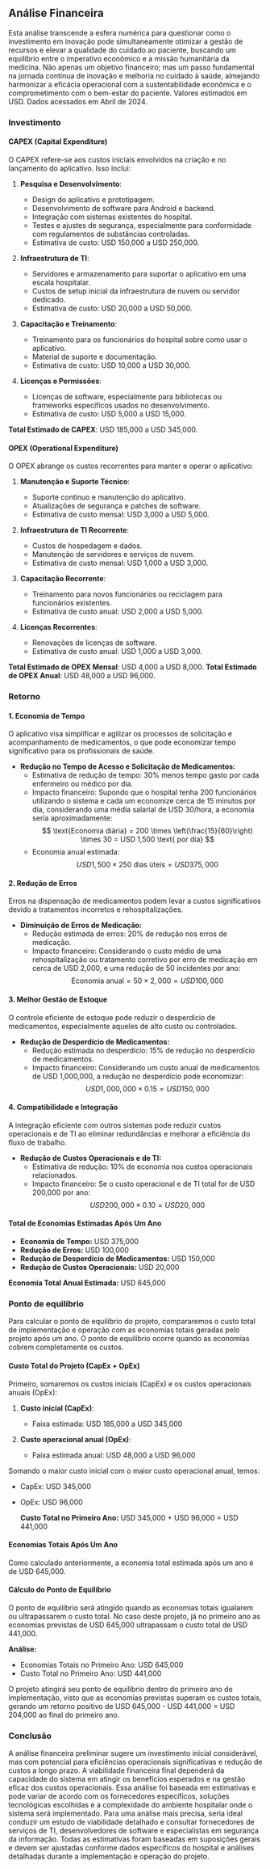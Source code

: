 ## Análise Financeira

Esta análise transcende a esfera numérica para questionar como o investimento em inovação pode simultaneamente otimizar a gestão de recursos e elevar a qualidade do cuidado ao paciente, buscando um equilíbrio entre o imperativo econômico e a missão humanitária da medicina. Não apenas um objetivo financeiro; mas um passo fundamental na jornada contínua de inovação e melhoria no cuidado à saúde, almejando harmonizar a eficácia operacional com a sustentabilidade econômica e o comprometimento com o bem-estar do paciente.
Valores estimados em USD. Dados acessados em Abril de 2024.

### Investimento

#### CAPEX (Capital Expenditure)

O CAPEX refere-se aos custos iniciais envolvidos na criação e no lançamento do aplicativo. Isso inclui:

1. **Pesquisa e Desenvolvimento**:
   - Design do aplicativo e prototipagem.
   - Desenvolvimento de software para Android e backend.
   - Integração com sistemas existentes do hospital.
   - Testes e ajustes de segurança, especialmente para conformidade com regulamentos de substâncias controladas.
   - Estimativa de custo: USD 150,000 a USD 250,000.

2. **Infraestrutura de TI**:
   - Servidores e armazenamento para suportar o aplicativo em uma escala hospitalar.
   - Custos de setup inicial da infraestrutura de nuvem ou servidor dedicado.
   - Estimativa de custo: USD 20,000 a USD 50,000.

3. **Capacitação e Treinamento**:
   - Treinamento para os funcionários do hospital sobre como usar o aplicativo.
   - Material de suporte e documentação.
   - Estimativa de custo: USD 10,000 a USD 30,000.

4. **Licenças e Permissões**:
   - Licenças de software, especialmente para bibliotecas ou frameworks específicos usados no desenvolvimento.
   - Estimativa de custo: USD 5,000 a USD 15,000.

**Total Estimado de CAPEX**: USD 185,000 a USD 345,000.

#### OPEX (Operational Expenditure)

O OPEX abrange os custos recorrentes para manter e operar o aplicativo:

1. **Manutenção e Suporte Técnico**:
   - Suporte contínuo e manutenção do aplicativo.
   - Atualizações de segurança e patches de software.
   - Estimativa de custo mensal: USD 3,000 a USD 5,000.

2. **Infraestrutura de TI Recorrente**:
   - Custos de hospedagem e dados.
   - Manutenção de servidores e serviços de nuvem.
   - Estimativa de custo mensal: USD 1,000 a USD 3,000.

3. **Capacitação Recorrente**:
   - Treinamento para novos funcionários ou reciclagem para funcionários existentes.
   - Estimativa de custo anual: USD 2,000 a USD 5,000.

4. **Licenças Recorrentes**:
   - Renovações de licenças de software.
   - Estimativa de custo anual: USD 1,000 a USD 3,000.

**Total Estimado de OPEX Mensal**: USD 4,000 a USD 8,000.
**Total Estimado de OPEX Anual**: USD 48,000 a USD 96,000.

### Retorno

#### 1. Economia de Tempo

O aplicativo visa simplificar e agilizar os processos de solicitação e acompanhamento de medicamentos, o que pode economizar tempo significativo para os profissionais de saúde.

- **Redução no Tempo de Acesso e Solicitação de Medicamentos:**
  - Estimativa de redução de tempo: 30% menos tempo gasto por cada enfermeiro ou médico por dia.
  - Impacto financeiro: Supondo que o hospital tenha 200 funcionários utilizando o sistema e cada um economize cerca de 15 minutos por dia, considerando uma média salarial de USD 30/hora, a economia seria aproximadamente:
   $$
    \text{Economia diária} = 200 \times \left(\frac{15}{60}\right) \times 30 = USD 1,500 \text{ por dia}
    $$
  - Economia anual estimada:
   $$
    USD 1,500 \times 250 \text{ dias úteis} = USD 375,000
    $$

#### 2. Redução de Erros

Erros na dispensação de medicamentos podem levar a custos significativos devido a tratamentos incorretos e rehospitalizações.

- **Diminuição de Erros de Medicação:**
  - Redução estimada de erros: 20% de redução nos erros de medicação.
  - Impacto financeiro: Considerando o custo médio de uma rehospitalização ou tratamento corretivo por erro de medicação em cerca de USD 2,000, e uma redução de 50 incidentes por ano:
   $$
    \text{Economia anual} = 50 \times 2,000 = USD 100,000
    $$

#### 3. Melhor Gestão de Estoque

O controle eficiente de estoque pode reduzir o desperdício de medicamentos, especialmente aqueles de alto custo ou controlados.

- **Redução de Desperdício de Medicamentos:**
  - Redução estimada no desperdício: 15% de redução no desperdício de medicamentos.
  - Impacto financeiro: Considerando um custo anual de medicamentos de USD 1,000,000, a redução no desperdício pode economizar:
   $$
    USD 1,000,000 \times 0.15 = USD 150,000
    $$

#### 4. Compatibilidade e Integração

A integração eficiente com outros sistemas pode reduzir custos operacionais e de TI ao eliminar redundâncias e melhorar a eficiência do fluxo de trabalho.

- **Redução de Custos Operacionais e de TI:**
  - Estimativa de redução: 10% de economia nos custos operacionais relacionados.
  - Impacto financeiro: Se o custo operacional e de TI total for de USD 200,000 por ano:
   $$
    USD 200,000 \times 0.10 = USD 20,000
    $$

#### Total de Economias Estimadas Após Um Ano

- **Economia de Tempo:** USD 375,000
- **Redução de Erros:** USD 100,000
- **Redução de Desperdício de Medicamentos:** USD 150,000
- **Redução de Custos Operacionais:** USD 20,000

**Economia Total Anual Estimada:** USD 645,000

### Ponto de equilíbrio

Para calcular o ponto de equilíbrio do projeto, compararemos o custo total de implementação e operação com as economias totais geradas pelo projeto após um ano. O ponto de equilíbrio ocorre quando as economias cobrem completamente os custos.

#### Custo Total do Projeto (CapEx + OpEx)

Primeiro, somaremos os custos iniciais (CapEx) e os custos operacionais anuais (OpEx):

1. **Custo inicial (CapEx)**:
   - Faixa estimada: USD 185,000 a USD 345,000

2. **Custo operacional anual (OpEx)**:
   - Faixa estimada anual: USD 48,000 a USD 96,000

Somando o maior custo inicial com o maior custo operacional anual, temos:

- CapEx: USD 345,000
- OpEx: USD 96,000

   **Custo Total no Primeiro Ano:** USD 345,000 + USD 96,000 = USD 441,000

#### Economias Totais Após Um Ano

Como calculado anteriormente, a economia total estimada após um ano é de USD 645,000.

#### Cálculo do Ponto de Equilíbrio

O ponto de equilíbrio será atingido quando as economias totais igualarem ou ultrapassarem o custo total. No caso deste projeto, já no primeiro ano as economias previstas de USD 645,000 ultrapassam o custo total de USD 441,000.

**Análise:**

- Economias Totais no Primeiro Ano: USD 645,000
- Custo Total no Primeiro Ano: USD 441,000

O projeto atingirá seu ponto de equilíbrio dentro do primeiro ano de implementação, visto que as economias previstas superam os custos totais, gerando um retorno positivo de USD 645,000 - USD 441,000 = USD 204,000 ao final do primeiro ano.

### Conclusão

A análise financeira preliminar sugere um investimento inicial considerável, mas com potencial para eficiências operacionais significativas e redução de custos a longo prazo. A viabilidade financeira final dependerá da capacidade do sistema em atingir os benefícios esperados e na gestão eficaz dos custos operacionais.
Essa análise foi baseada em estimativas e pode variar de acordo com os fornecedores específicos, soluções tecnológicas escolhidas e a complexidade do ambiente hospitalar onde o sistema será implementado. Para uma análise mais precisa, seria ideal conduzir um estudo de viabilidade detalhado e consultar fornecedores de serviços de TI, desenvolvedores de software e especialistas em segurança da informação.
Todas as estimativas foram baseadas em suposições gerais e devem ser ajustadas conforme dados específicos do hospital e análises detalhadas durante a implementação e operação do projeto.


